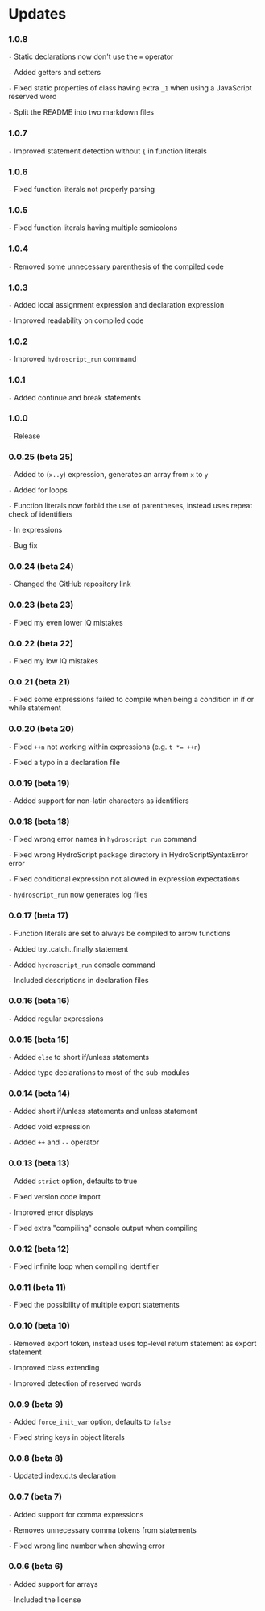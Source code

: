 # Updates

### 1.0.8

` - ` Static declarations now don't use the `=` operator

` - ` Added getters and setters

` - ` Fixed static properties of class having extra `_1` when using a JavaScript reserved word

` - ` Split the README into two markdown files

### 1.0.7

` - ` Improved statement detection without `{` in function literals

### 1.0.6

` - ` Fixed function literals not properly parsing

### 1.0.5

` - ` Fixed function literals having multiple semicolons

### 1.0.4

` - ` Removed some unnecessary parenthesis of the compiled code

### 1.0.3

` - ` Added local assignment expression and declaration expression

` - ` Improved readability on compiled code

### 1.0.2

` - ` Improved `hydroscript_run` command

### 1.0.1

` - ` Added continue and break statements

### 1.0.0

` - ` Release

### 0.0.25 (beta 25)

` - ` Added to (`x..y`) expression, generates an array from `x` to `y`

` - ` Added for loops

` - ` Function literals now forbid the use of parentheses, instead uses repeat check of identifiers

` - ` In expressions

` - ` Bug fix

### 0.0.24 (beta 24)

` - ` Changed the GitHub repository link

### 0.0.23 (beta 23)

` - ` Fixed my even lower IQ mistakes

### 0.0.22 (beta 22)

` - ` Fixed my low IQ mistakes

### 0.0.21 (beta 21)

` - ` Fixed some expressions failed to compile when being a condition in if or while statement

### 0.0.20 (beta 20)

` - ` Fixed `++n` not working within expressions (e.g. `t *= ++n`)

` - ` Fixed a typo in a declaration file

### 0.0.19 (beta 19)

` - ` Added support for non-latin characters as identifiers

### 0.0.18 (beta 18)

` - ` Fixed wrong error names in `hydroscript_run` command

` - ` Fixed wrong HydroScript package directory in HydroScriptSyntaxError error

` - ` Fixed conditional expression not allowed in expression expectations

` - ` `hydroscript_run` now generates log files

### 0.0.17 (beta 17)

` - ` Function literals are set to always be compiled to arrow functions

` - ` Added try..catch..finally statement

` - ` Added `hydroscript_run` console command

` - ` Included descriptions in declaration files

### 0.0.16 (beta 16)

` - ` Added regular expressions

### 0.0.15 (beta 15)

` - ` Added `else` to short if/unless statements

` - ` Added type declarations to most of the sub-modules

### 0.0.14 (beta 14)

` - ` Added short if/unless statements and unless statement

` - ` Added void expression

` - ` Added `++` and `--` operator

### 0.0.13 (beta 13)

` - ` Added `strict` option, defaults to true

` - ` Fixed version code import

` - ` Improved error displays

` - ` Fixed extra "compiling" console output when compiling

### 0.0.12 (beta 12)

` - ` Fixed infinite loop when compiling identifier

### 0.0.11 (beta 11)

` - ` Fixed the possibility of multiple export statements

### 0.0.10 (beta 10)

` - ` Removed export token, instead uses top-level return statement as export statement

` - ` Improved class extending

` - ` Improved detection of reserved words

### 0.0.9 (beta 9)

` - ` Added `force_init_var` option, defaults to `false`

` - ` Fixed string keys in object literals

### 0.0.8 (beta 8)

` - ` Updated index.d.ts declaration

### 0.0.7 (beta 7)

` - ` Added support for comma expressions

` - ` Removes unnecessary comma tokens from statements

` - ` Fixed wrong line number when showing error

### 0.0.6 (beta 6)

` - ` Added support for arrays

` - ` Included the license